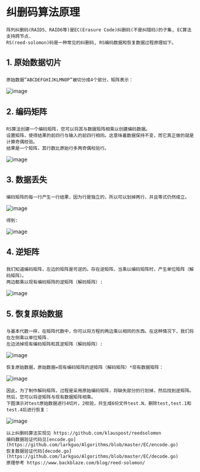 
# 纠删码算法原理

	阵列纠删码(RAID5、RAID6等)是EC(Erasure Code)纠删码(不是纠错码)的子集, EC算法支持跨节点.
	RS(reed-solomon)码是一种常见的纠删码, RS编码数据和恢复数据过程原理如下。

## 1. 原始数据切片

### 
    原始数据”ABCDEFGHIJKLMNOP”被切分成4个部分，矩阵表示：
![image](https://github.com/larkguo/Algorithms/blob/master/EC/data/data-matrix.png)

## 2. 编码矩阵

###
    RS算法创建一个编码矩阵，您可以将其与数据矩阵相乘以创建编码数据。
	设置矩阵，使得结果的前四行与输入的前四行相同。这意味着数据保持不变，而它真正做的就是计算奇偶校验。
	结果是一个矩阵，其行数比原始行多两奇偶校验行。
![image](https://github.com/larkguo/Algorithms/blob/master/EC/data/coding-matrix.png)

## 3. 数据丢失

### 
    编码矩阵的每一行产生一行结果，因为行是独立的，所以可以划掉两行，并且等式仍然成立。
![image](https://github.com/larkguo/Algorithms/blob/master/EC/data/lost.png)

    得到:
![image](https://github.com/larkguo/Algorithms/blob/master/EC/data/lost-matrix.png)

## 4. 逆矩阵

### 
    我们知道编码矩阵，左边的矩阵是可逆的。存在逆矩阵，当乘以编码矩阵时，产生单位矩阵（解码矩阵）。
    两边都乘以现有编码矩阵的逆矩阵（解码矩阵）:
![image](https://github.com/larkguo/Algorithms/blob/master/EC/data/inverse-matrix.png)

## 5. 恢复原始数据

### 
    与基本代数一样，在矩阵代数中，你可以将方程的两边乘以相同的东西。在这种情况下，我们将在左侧乘以单位矩阵. 
    左边消掉现有编码矩阵和其逆矩阵（解码矩阵）:
![image](https://github.com/larkguo/Algorithms/blob/master/EC/data/cancelout.png)

    恢复原始数据，原始数据=现有编码矩阵的逆矩阵（解码矩阵）*现有数据矩阵：
![image](https://github.com/larkguo/Algorithms/blob/master/EC/data/reconstruct.png)

    因此，为了制作解码矩阵，过程是采用原始编码矩阵，将缺失部分的行划掉，然后找到逆矩阵。然后，您可以将逆矩阵与现有数据矩阵相乘。
    下图演示对test原始数据进行4切片，2校验，共生成6份文件test.N，删除test,test.1和test.4后进行恢复：
![image](https://github.com/larkguo/Algorithms/blob/master/EC/data/debug.png)


    以上纠删码算法实现见 https://github.com/klauspost/reedsolomon
    编码数据验证代码见[encode.go](https://github.com/larkguo/Algorithms/blob/master/EC/encode.go)
    恢复数据验证代码[decode.go](https://github.com/larkguo/Algorithms/blob/master/EC/decode.go)
    原理参考 https://www.backblaze.com/blog/reed-solomon/



